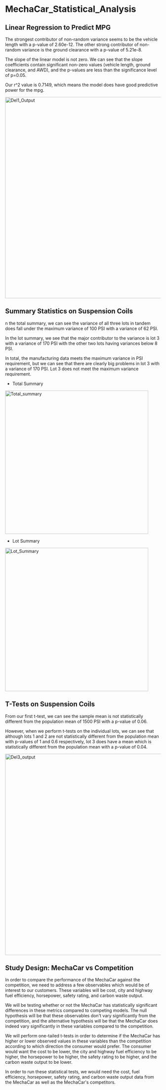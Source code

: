 # MechaCar_Statistical_Analysis
## Linear Regression to Predict MPG
The strongest contributor of non-random variance seems to be the vehicle length with a p-value of 2.60e-12. The other strong contributor of non-random variance is the ground clearance with a p-value of 5.21e-8.

The slope of the linear model is not zero. We can see that the slope coefficients contain significant non-zero values (vehicle length, ground clearance, and AWD), and the p-values are less than the significance level of p=0.05.

Our r^2 value is 0.7149, which means the model does have good predictive power for the mpg.


<img width="650" alt="Del1_Output" src="https://user-images.githubusercontent.com/104597335/184863043-39d9a8f3-53e1-4d97-aac9-dc230de79fff.png">

## Summary Statistics on Suspension Coils

n the total summary, we can see the variance of all three lots in tandem does fall under the maximum variance of 100 PSI with a variance of 62 PSI.

In the lot summary, we see that the major contributor to the variance is lot 3 with a variance of 170 PSI with the other two lots having variances below 8 PSI.

In total, the manufacturing data meets the maximum variance in PSI requirement, but we can see that there are clearly big problems in lot 3 with a variance of 170 PSI. Lot 3 does not meet the maximum variance requirement.

- Total Summary

<img width="463" alt="Total_summary" src="https://user-images.githubusercontent.com/104597335/184864173-fcadcaaf-8442-4c2a-963f-f9b4eb7466b2.png">

- Lot Summary

<img width="463" alt="Lot_Summary" src="https://user-images.githubusercontent.com/104597335/184864201-9b3ef0c3-6014-4c6e-8c19-7aaab49b44d0.png">


## T-Tests on Suspension Coils

From our first t-test, we can see the sample mean is not statistically different from the population mean of 1500 PSI with a p-value of 0.06.

However, when we perform t-tests on the individual lots, we can see that although lots 1 and 2 are not statistically different from the population mean with p-values of 1 and 0.6 respectively, lot 3 does have a mean which is statistically different from the population mean with a p-value of 0.04.


<img width="650" alt="Del3_output" src="https://user-images.githubusercontent.com/104597335/184864811-3a1cb5b0-816e-4068-9ae8-d36c4a2ac129.png">


## Study Design: MechaCar vs Competition

In order to compare the performance of the MechaCar against the competition, we need to address a few observables which would be of interest to our customers. These variables will be cost, city and highway fuel efficiency, horsepower, safety rating, and carbon waste output.

We will be testing whether or not the MechaCar has statistically significant differences in these metrics compared to competing models. The null hypothesis will be that these observables don't vary significantly from the competition, and the alternative hypothesis will be that the MechaCar does indeed vary significantly in these variables compared to the competition.

We will perform one-tailed t-tests in order to determine if the MechaCar has higher or lower observed values in these variables than the competition according to which direction the consumer would prefer. The consumer would want the cost to be lower, the city and highway fuel efficiency to be higher, the horsepower to be higher, the safety rating to be higher, and the carbon waste output to be lower.

In order to run these statistical tests, we would need the cost, fuel efficiency, horsepower, safety rating, and carbon waste output data from the MechaCar as well as the MechaCar's competitors.
